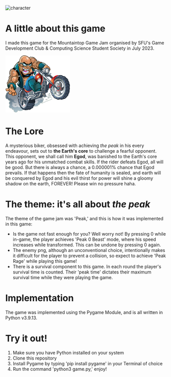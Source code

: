 
![character](https://github.com/Arya-Fgmain/gamejam-project/assets/97604329/90a528b9-d84a-46c9-89aa-8a62a0b42cdf)


# A little about this game
I made this game for the Mountaintop Game Jam organised by SFU's Game Development Club & Computing Science Student Society in July 2023.

<img src="gpics/character.png" height=20% width=40% alt="character art" />


# The Lore
A mysterious biker, obsessed with achieving *the peak* in his every endeavour, sets out to <strong>the Earth's core</strong> to challenge a fearful opponent. This opponent, we shall call him <strong>Egod</strong>, was banished to the Earth's core years ago for his unmatched combat skills. If the rider defeats Egod, all will be good. But there is always a chance, a 0.000001% chance that Egod prevails. If that happens then the fate of humanity is sealed, and earth will be conquered by Egod and his evil thirst for power will shine a gloomy shadow on the earth, FOREVER! Please win no pressure haha.

# The theme: it's all about <em>the peak</em>
The theme of the game jam was 'Peak,' and this is how it was implemented in this game:
<ul>
    <li>Is the game not fast enough for you? Well worry not! By pressing 0 while in-game, the player achieves 'Peak 0 Beast' mode, where his speed increases while transformed. This can be undone by pressing 0 again.</li>
    <li>The enemy png, although an unconventional choice, intentionally makes it difficult for the player to prevent a collision, so expect to achieve 'Peak Rage' while playing this game!</li>
    <li>There is a survival component to this game. In each round the player's survival time is counted. Their 'peak time' dictates their maximum survival time while they were playing the game.</li>
</ul>

# Implementation
The game was implemented using the Pygame Module, and is all written in Python v3.9.13.

# Try it out!
<ol>
    <li>Make sure you have Python installed on your system</li>
    <li>Clone this repository</li>
    <li>Install Pygame by typing 'pip install pygame' in your Terminal of choice</li>
    <li>Run the command 'python3 game.py,' enjoy!</li>
</ol>
